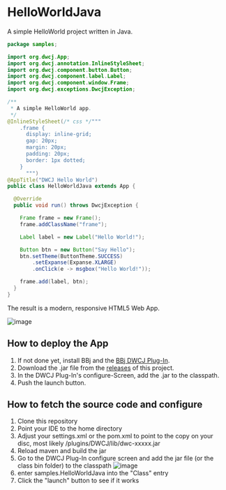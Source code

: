 # HelloWorldJava
A simple HelloWorld project written in Java.


```java
package samples;

import org.dwcj.App;
import org.dwcj.annotation.InlineStyleSheet;
import org.dwcj.component.button.Button;
import org.dwcj.component.label.Label;
import org.dwcj.component.window.Frame;
import org.dwcj.exceptions.DwcjException;

/**
 * A simple HelloWorld app.
 */
@InlineStyleSheet(/* css */"""
    .frame {
      display: inline-grid;
      gap: 20px;
      margin: 20px;
      padding: 20px;
      border: 1px dotted;
    }
      """)
@AppTitle("DWCJ Hello World")
public class HelloWorldJava extends App {

  @Override
  public void run() throws DwcjException {

    Frame frame = new Frame();
    frame.addClassName("frame");

    Label label = new Label("Hello World!");

    Button btn = new Button("Say Hello");
    btn.setTheme(ButtonTheme.SUCCESS)
        .setExpanse(Expanse.XLARGE)
        .onClick(e -> msgbox("Hello World!"));

    frame.add(label, btn);
  }
}
```

The result is a modern, responsive HTML5 Web App.

![image](https://user-images.githubusercontent.com/4833070/170968208-6ff79616-ed95-40f7-aa75-d5180bf71167.png)


## How to deploy the App 

1. If not done yet, install BBj and the [BBj DWCJ Plug-In](https://github.com/BBj-Plugins/DWCJ).
2. Download the .jar file from the [releases](https://github.com/DwcJava/HelloWorldJava/releases) of this project.
3. In the DWCJ Plug-In's configure-Screen, add the .jar to the classpath.
4. Push the launch button.

## How to fetch the source code and configure

1. Clone this repository
2. Point your IDE to the home directory
3. Adjust your settings.xml or the pom.xml to point <dwcj-lib> to the copy on your disc, most likely <bbjdir>/plugins/DWCJ/lib/dwc-xxxxx.jar
4. Reload maven and build the jar
5. Go to the DWCJ Plug-In configure screen and add the jar file (or the class bin folder) to the classpath
    ![image](https://user-images.githubusercontent.com/4833070/170968004-959b47e3-fc82-4819-9894-9ca2a0c9717b.png)
6. enter samples.HelloWorldJava into the "Class" entry  
7. Click the "launch" button to see if it works


